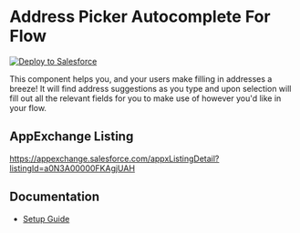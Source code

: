 # Address Picker Autocomplete For Flow

<div>
    <a href="https://githubsfdeploy.herokuapp.com?owner=allcommerceai&repo=mappickerflow">
        <img alt="Deploy to Salesforce"
        src="https://raw.githubusercontent.com/afawcett/githubsfdeploy/master/deploy.png">
    </a>
</div>

This component helps you, and your users make filling in addresses a breeze! It will find address suggestions as you type and upon selection will fill out all the relevant fields for you to make use of however you'd like in your flow.

## AppExchange Listing
https://appexchange.salesforce.com/appxListingDetail?listingId=a0N3A00000FKAgjUAH

## Documentation
- [Setup Guide](https://salesforce.quip.com/kyF3AzG256XL)
